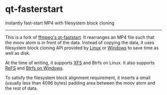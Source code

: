 # qt-fasterstart
Instantly fast-start MP4 with filesystem block cloning

---

This is a fork of [ffmpeg's qt-faststart](https://github.com/FFmpeg/FFmpeg/blob/master/tools/qt-faststart.c).
It rearranges an MP4 file such that the moov atom is in front of the data.
Instead of copying the data, it uses filesystem block cloning API provided by [Linux](https://www.man7.org/linux/man-pages/man2/ioctl_ficlonerange.2.html) or [Windows](https://learn.microsoft.com/en-us/windows/win32/fileio/block-cloning) to save time as well as disk.

At the time of writing, it supports [XFS](https://blogs.oracle.com/linux/post/xfs-data-block-sharing-reflink) and Btrfs on Linux. It also supports [ReFS](https://learn.microsoft.com/en-us/windows-server/storage/refs/refs-overview) and [Btrfs on Windows](https://github.com/maharmstone/btrfs).

To satisfy the filesystem block alignment requirement, it inserts a small (usually less than 4096 bytes) padding area between the moov atom and the rest of data.
